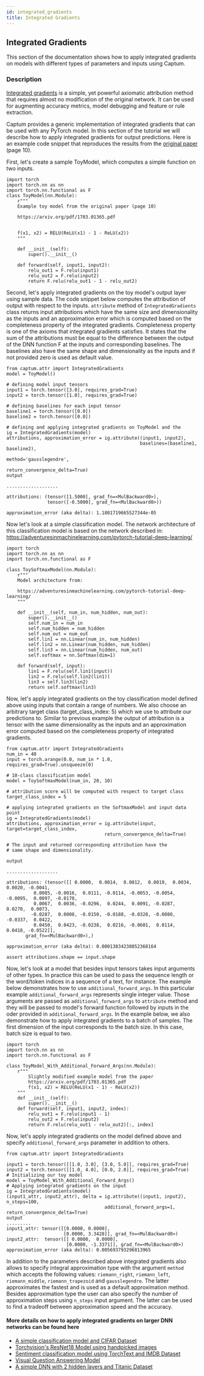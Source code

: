 ```yaml
---
id: integrated_gradients
title: Integrated Gradients
---
```

## Integrated Gradients

This section of the documentation shows how to apply integrated gradients on
models with different types of parameters and inputs using Captum.

### Description

[Integrated gradients](https://arxiv.org/pdf/1703.01365.pdf) is a simple, yet powerful axiomatic attribution method that requires almost no modification of the original network. It can be used for augmenting accuracy metrics, model debugging and feature or rule extraction.

Captum provides a generic implementation of integrated gradients that can be used with any PyTorch model.
In this section of the tutorial we will describe how to apply integrated gradients for output predictions.
Here is an example code snippet that reproduces the results from the [original paper](https://arxiv.org/pdf/1703.01365.pdf) (page 10).

First, let's create a sample ToyModel, which computes a simple function on two inputs.

```
import torch
import torch.nn as nn
import torch.nn.functional as F
class ToyModel(nn.Module):
    r"""
    Example toy model from the original paper (page 10)

    https://arxiv.org/pdf/1703.01365.pdf


    f(x1, x2) = RELU(ReLU(x1) - 1 - ReLU(x2))
    """

    def __init__(self):
        super().__init__()

    def forward(self, input1, input2):
        relu_out1 = F.relu(input1)
        relu_out2 = F.relu(input2)
        return F.relu(relu_out1 - 1 - relu_out2)
```

Second, let's apply integrated gradients on the toy model's output layer using sample data.
The code snippet below computes the attribution of output with respect to the inputs.
`attribute` method of `IntegratedGradients` class returns input attributions which
have the same size and dimensionality as the inputs and an approximation error which
is computed based on the completeness property of the integrated gradients.
Completeness property is one of the axioms that integrated gradients satisfies.
It states that the sum of the attributions must be equal to the difference between
the output of the DNN function F at the inputs and corresponding baselines.
The baselines also have the same shape and dimensionality as the inputs and if not
provided zero is used as default value.
```
from captum.attr import IntegratedGradients
model = ToyModel()

# defining model input tensors
input1 = torch.tensor([3.0], requires_grad=True)
input2 = torch.tensor([1.0], requires_grad=True)

# defining baselines for each input tensor
baseline1 = torch.tensor([0.0])
baseline2 = torch.tensor([0.0])

# defining and applying integrated gradients on ToyModel and the
ig = IntegratedGradients(model)
attributions, approximation_error = ig.attribute((input1, input2),
                                                 baselines=(baseline1, baseline2),
                                                 method='gausslegendre',
                                                 return_convergence_delta=True)
output

...................

attributions: (tensor([1.5000], grad_fn=<MulBackward0>),
               tensor([-0.5000], grad_fn=<MulBackward0>))

approximation_error (aka delta): 1.1801719665527344e-05
```

Now let's look at a simple classification model. The network architecture of this
classification model is based on the network described in:
https://adventuresinmachinelearning.com/pytorch-tutorial-deep-learning/

```
import torch
import torch.nn as nn
import torch.nn.functional as F

class ToySoftmaxModel(nn.Module):
    r"""
    Model architecture from:

    https://adventuresinmachinelearning.com/pytorch-tutorial-deep-learning/
    """

    def __init__(self, num_in, num_hidden, num_out):
        super().__init__()
        self.num_in = num_in
        self.num_hidden = num_hidden
        self.num_out = num_out
        self.lin1 = nn.Linear(num_in, num_hidden)
        self.lin2 = nn.Linear(num_hidden, num_hidden)
        self.lin3 = nn.Linear(num_hidden, num_out)
        self.softmax = nn.Softmax(dim=1)

    def forward(self, input):
        lin1 = F.relu(self.lin1(input))
        lin2 = F.relu(self.lin2(lin1))
        lin3 = self.lin3(lin2)
        return self.softmax(lin3)
```

Now, let's apply integrated gradients on the toy classification model defined
above using inputs that contain a range of numbers. We also choose an arbitrary
target class (target_class_index: 5) which we use to attribute our predictions to.
Similar to previous example the output of attribution is a tensor with the same
dimensionality as the inputs and an approximation error computed based on the
completeness property of integrated gradients.

```
from captum.attr import IntegratedGradients
num_in = 40
input = torch.arange(0.0, num_in * 1.0, requires_grad=True).unsqueeze(0)

# 10-class classification model
model = ToySoftmaxModel(num_in, 20, 10)

# attribution score will be computed with respect to target class
target_class_index = 5

# applying integrated gradients on the SoftmaxModel and input data point
ig = IntegratedGradients(model)
attributions, approximation_error = ig.attribute(input, target=target_class_index,
                                    return_convergence_delta=True)

# The input and returned corresponding attribution have the
# same shape and dimensionality.

output

...................

attributions: (tensor([[ 0.0000,  0.0014,  0.0012,  0.0019,  0.0034,  0.0020, -0.0041,  
          0.0085, -0.0016,  0.0111, -0.0114, -0.0053, -0.0054, -0.0095,  0.0097, -0.0170,
          0.0067,  0.0036, -0.0296,  0.0244,  0.0091, -0.0287,  0.0270,  0.0073,
         -0.0287,  0.0008, -0.0150, -0.0188, -0.0328, -0.0080, -0.0337,  0.0422,
          0.0450,  0.0423, -0.0238,  0.0216, -0.0601,  0.0114,  0.0418, -0.0522]],
       grad_fn=<MulBackward0>),)

approximation_error (aka delta): 0.00013834238052368164

assert attributions.shape == input.shape
```

Now, let's look at a model that besides input tensors takes input arguments of
other types. In practice this can be used to pass the sequence length or the
word/token indices in a sequence of a text, for instance. The example below
demonstrates how to use `additional_forward_args`. In this particular example
`additional_forward_args` represents single integer value.
Those arguments are passed as `additional_forward_args` to `attribute` method and
they will be passed to model's forward function followed by inputs in the oder
provided in `additional_forward_args`. In the example below, we also demonstrate
how to apply integrated gradients to a batch of samples. The first dimension of
the input corresponds to the batch size.
In this case, batch size is equal to two.

```
import torch
import torch.nn as nn
import torch.nn.functional as F

class ToyModel_With_Additional_Forward_Args(nn.Module):
    r"""
        Slightly modified example model from the paper
        https://arxiv.org/pdf/1703.01365.pdf
        f(x1, x2) = RELU(ReLU(x1 - 1) - ReLU(x2))
    """
    def __init__(self):
        super().__init__()
    def forward(self, input1, input2, index):
        relu_out1 = F.relu(input1 - 1)
        relu_out2 = F.relu(input2)
        return F.relu(relu_out1 - relu_out2)[:, index]
```

Now, let's apply integrated gradients on the model defined above and specify
`additional_forward_args` parameter in addition to others.

```
from captum.attr import IntegratedGradients

input1 = torch.tensor([[1.0, 3.0], [3.0, 5.0]], requires_grad=True)
input2 = torch.tensor([[1.0, 4.0], [0.0, 2.0]], requires_grad=True)
# Initializing our toy model
model = ToyModel_With_Additional_Forward_Args()
# Applying integrated gradients on the input
ig = IntegratedGradients(model)
(input1_attr, input2_attr), delta = ig.attribute((input1, input2), n_steps=100,
                                    additional_forward_args=1, return_convergence_delta=True)
output
.........
input1_attr: tensor([[0.0000, 0.0000],
                     [0.0000, 3.3428]], grad_fn=<MulBackward0>)
input2_attr:  tensor([[ 0.0000,  0.0000],
                      [0.0000, -1.3371]], grad_fn=<MulBackward0>)
approximation_error (aka delta): 0.005693793296813965
```
In addition to the parameters described above integrated gradients also allows to specify
integral approximation type with the argument `method` which accepts the following values:
`riemann_right`, `riemann_left`, `riemann_middle`, `riemann_trapezoid` and `gausslegendre`.
The latter approximates the fastest and is used as a default approximation  method.
Besides approximation type the user can also specify the number of approximation
steps using `n_steps` input argument. The latter can be used to find a tradeoff
between approximation speed and the accuracy.

#### More details on how to apply integrated gradients on larger DNN networks can be found here

* [A simple classification model and CIFAR Dataset](/tutorials/CIFAR_TorchVision_Interpret)
* [Torchvision's ResNet18 Model using handpicked images](/tutorials/Resnet_TorchVision_Interpret)
* [Sentiment classification model using TorchText and IMDB Dataset](/tutorials/IMDB_TorchText_Interpret)
* [Visual Question Answering Model](/tutorials/Multimodal_VQA_Interpret)
* [A simple DNN with 2 hidden layers and Titanic Dataset](/tutorials/Titanic_Basic_Interpret)
